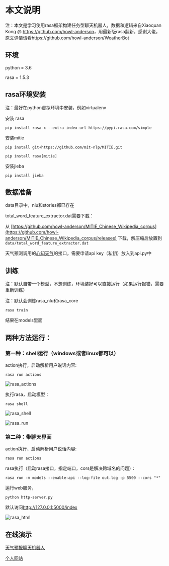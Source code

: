 # 本文说明

注：本文是学习使用rasa框架构建任务型聊天机器人，数据和逻辑来自Xiaoquan Kong @ <https://github.com/howl-anderson>，用最新版rasa翻新，感谢大佬，原文详情请看https://github.com/howl-anderson/WeatherBot

## 环境

python = 3.6

rasa = 1.5.3

## rasa环境安装

注：最好在python虚拟环境中安装，例如virtualenv

安装 rasa

`pip install rasa-x --extra-index-url https://pypi.rasa.com/simple`

安装mitie

`pip install git+https://github.com/mit-nlp/MITIE.git`

`pip install rasa[mitie]`

安装jieba

`pip install jieba`

## 数据准备

data目录中，nlu和stories都已存在

total_word_feature_extractor.dat需要下载：

从 [https://github.com/howl-anderson/MITIE_Chinese_Wikipedia_corpus](https://github.com/howl-anderson/MITIE_Chinese_Wikipedia_corpus/releases) 下载，解压缩后放置到 `data/total_word_feature_extractor.dat`

天气预测调用的[心知天气](https://www.seniverse.com/)的接口，需要申请api key（私钥）放入到api.py中

## 训练

注：默认自带一个模型，不想训练，环境装好可以直接运行（如果运行报错，需要重新训练）

注：默认会训练rasa_nlu和rasa_core

`rasa train`

结果在models里面

## 两种方法运行：

### 第一种：shell运行（windows或者linux都可以）

action执行，启动解析用户说话内容:

`rasa run actions `

![rasa_actions](.images/rasa_actions.png)

执行rasa，启动模型：

`rasa shell`

![rasa_shell](.images/rasa_shell.png)

![rasa_run](.images/rasa_run.png)

### 第二种：带聊天界面

action执行，启动解析用户说话内容:

`rasa run actions `

rasa执行（启动rasa接口，指定端口，cors是解决跨域名的问题）：

`rasa run -m models --enable-api --log-file out.log -p 5500 --cors "*"`

运行web服务，

`python http-server.py`

默认访问<http://127.0.0.1:5000/index>

![rasa_html](.images/.png)

## 在线演示

[天气预报聊天机器人](http://www.nlpport.com/freedom/weather/)

[个人网站](http://www.nlpport.com)
